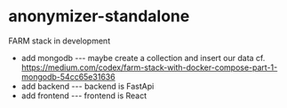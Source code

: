 # anonymizer-standalone
FARM stack in development
- add mongodb
    --- maybe create a collection and insert our data
cf. https://medium.com/codex/farm-stack-with-docker-compose-part-1-mongodb-54cc65e31636
- add backend
    --- backend is FastApi
- add frontend
    --- frontend is React
